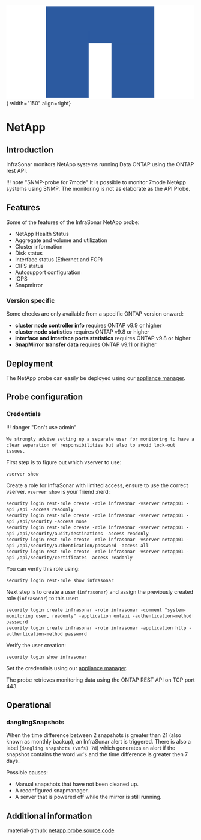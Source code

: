 ![NetApp-Probe](../../images/probe_netapp.png){ width="150" align=right}

# NetApp

## Introduction

InfraSonar monitors NetApp systems running Data ONTAP using the ONTAP rest API.

!!! note "SNMP-probe for 7mode"
    It is possible to monitor 7mode NetApp systems using SNMP.
    The monitoring is not as elaborate as the API Probe.

## Features

Some of the features of the InfraSonar NetApp probe:

* NetApp Health Status
* Aggregate and volume and utilization
* Cluster information
* Disk status
* Interface status (Ethernet and FCP)
* CIFS status
* Autosupport configuration
* IOPS
* Snapmirror

### Version specific

Some checks are only available from a specific ONTAP version onward: 

* **cluster node controller info** requires ONTAP v9.9 or higher
* **cluster node statistics** requires ONTAP v9.8 or higher
* **interface and interface ports statistics** requires ONTAP v9.8 or higher
* **SnapMirror transfer data** requires ONTAP v9.11 or higher

## Deployment

The NetApp probe can easily be deployed using our [appliance manager](./appliance/appliance_manager.md).

## Probe configuration

### Credentials

!!! danger "Don't use admin"

    We strongly advise setting up a separate user for monitoring to have a clear separation of responsibilities but also to avoid lock-out issues.

First step is to figure out which vserver to use:

```
vserver show
```

Create a role for InfraSonar with limited access, ensure to use the correct vserver. `vserver show` is your friend :nerd:


```title="Create NetApp role"
security login rest-role create -role infrasonar -vserver netapp01 -api /api -access readonly
security login rest-role create -role infrasonar -vserver netapp01 -api /api/security -access none
security login rest-role create -role infrasonar -vserver netapp01 -api /api/security/audit/destinations -access readonly
security login rest-role create -role infrasonar -vserver netapp01 -api /api/security/authentication/password -access all
security login rest-role create -role infrasonar -vserver netapp01 -api /api/security/certificates -access readonly
```

You can verify this role using:

```title="Verify NetApp role"
security login rest-role show infrasonar
```

Next step is to create a user (`infrasonar`) and assign the previously created role (`infrasonar`) to this user:

```title="Create NetApp user"
security login create infrasonar -role infrasonar -comment "system-monitoring user, readonly" -application ontapi -authentication-method password 
security login create infrasonar -role infrasonar -application http -authentication-method password 
```

Verify the user creation:

```title="Verify NetApp user"
security login show infrasonar
```

Set the credentials using our [appliance manager](./appliance/appliance_manager.md).

The probe retrieves monitoring data using the ONTAP REST API on TCP port 443.

## Operational

### danglingSnapshots

When the time difference between 2 snapshots is greater than 21 (also known as monthly backup), an InfraSonar alert is triggered.
There is also a label (`dangling snapshots (vmfs) 7d`) which generates an alert if the snapshot contains the word `vmfs` and the time difference is greater then 7 days.

Possible causes:

- Manual snapshots that have not been cleaned up.
- A reconfigured snapmanager.
- A server that is powered off while the mirror is still running.

## Additional information

:material-github: [netapp probe source code](https://github.com/infrasonar/netapp-probe)